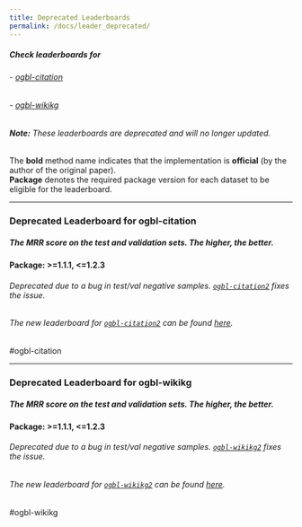 ```yaml
---
title: Deprecated Leaderboards
permalink: /docs/leader_deprecated/
---
```


##### Check leaderboards for
###### - [ogbl-citation](#ogbl-citation)
###### - [ogbl-wikikg](#ogbl-wikikg)
###### **Note:** These leaderboards are deprecated and will no longer updated.

The **bold** method name indicates that the implementation is **official** (by the author of the original paper). <br/>
**Package** denotes the required package version for each dataset to be eligible for the leaderboard.



<a name="ogbl-citation"/>

-------

### Deprecated Leaderboard for ogbl-citation
##### The MRR score on the test and validation sets. The higher, the better.

#### Package: >=1.1.1, <=1.2.3
###### Deprecated due to a bug in test/val negative samples. [`ogbl-citation2`](../linkprop/#ogbl-citation2) fixes the issue.
###### The new leaderboard for [`ogbl-citation2`](../linkprop/#ogbl-citation2)  can be found [here](../leader_linkprop/#ogbl-citation2).

#ogbl-citation


<a name="ogbl-wikikg"/>

-------

### Deprecated Leaderboard for ogbl-wikikg
##### The MRR score on the test and validation sets. The higher, the better.

#### Package: >=1.1.1, <=1.2.3
###### Deprecated due to a bug in test/val negative samples. [`ogbl-wikikg2`](../linkprop/#ogbl-wikikg2) fixes the issue.
###### The new leaderboard for [`ogbl-wikikg2`](../linkprop/#ogbl-wikikg2) can be found [here](../leader_linkprop/#ogbl-wikikg2).

#ogbl-wikikg




